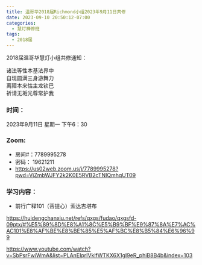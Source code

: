 ```yaml
---
title: 温哥华2018届Richmond小组2023年9月11日共修
date: 2023-09-10 20:50:12-07:00
categories:
  - 慧灯禅修班
tags:
  - 2018届
---
```

2018届温哥华慧灯小组共修通知：

诸法等性本基法界中\
自现圆满三身游舞力\
离障本来怙主龙钦巴\
祈请无垢光尊常护我

### 时间：

2023年9月11日 星期一 下午6：30

### Zoom:

* 房间#：7789995278
* 密码： 19621211
* <https://us02web.zoom.us/j/7789995278?pwd=VjZmbWJFY2k2K0E5RVB2cTNIQmhqUT09>

### 学习内容：

* 前行广释101（菩提心）索达吉堪布

<https://huidengchanxiu.net/refs/qxgs/fudao/qxgsfd-09ptx/#%E5%89%8D%E8%A1%8C%E5%B9%BF%E9%87%8A%E7%AC%AC101%E8%AF%BE%E8%BE%85%E5%AF%BC%E8%B5%84%E6%96%99>

<https://www.youtube.com/watch?v=SbPsrFwiWmA&list=PLAnEIprIVklfWTKX6X1gI9eR_phiB8B4b&index=103>